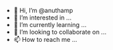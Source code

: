- 👋 Hi, I’m @anuthamp
- 👀 I’m interested in ...
- 🌱 I’m currently learning ...
- 💞️ I’m looking to collaborate on ...
- 📫 How to reach me ...

<!---
anuthamp/anuthamp is a ✨ special ✨ repository because its `README.md` (this file) appears on your GitHub profile.
You can click the Preview link to take a look at your changes.
--->
